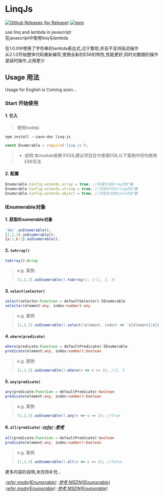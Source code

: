 # LinqJs

[![Github Releases (by Release)](https://img.shields.io/github/downloads/wm123450405/linqjs/total.svg)](https://github.com/wm123450405/linqjs)
[![npm](https://img.shields.io/npm/v/linq-js.svg)](https://www.npmjs.com/package/linq-js)

use linq and lambda in javascript  
在javascript中使用linq与lambda

在1.0.0中使用了字符串的lambda表达式,过于繁琐,并且不支持延迟操作  
从2.1.0开始整体代码重新编写,使用全新的ES6的特性,性能更好,同时对数据的操作是延时操作,占用更少

## Usage 用法

Usage for English is Coming soon...

### Start 开始使用

#### 1. 引入
>使用nodejs
```
npm install --save-dev linq-js
```
```javascript
const Enumerable = require('linq-js');
```
> * 说明:本module依赖于ES6,建议项目在中使用ES6,以下案例中将均使用ES6写法

#### 2. 配置
```javascript
Enumerable.Config.extends.array = true; //开启针对Array的扩展
Enumerable.Config.extends.string = true; //开启针对String的扩展
Enumerable.Config.extends.object = true; //开启针对Object的扩展
```

### IEnumerable对象

#### 1. 获取IEnumerable对象
```javascript
'abc'.asEnumerable();
[1,2,3].asEnumerable();
{a:1,b:2}.asEnumerable();
```

#### 2. `toArray()`
```typescript
toArray():Array
```
> e.g. 案例
> ```javascript
> [1,2,3].asEnumerable().toArray(); //[1, 2, 3]
> ```

#### 3. `select(selector)`
```typescript
select(selector:Function = defaultSelector):IEnumerable
selector(element:any, index:number):any
```
> e.g. 案例
> ```javascript
> [1,2,3].asEnumerable().select((element, index) => `${element}|${index}`); //'1|0', '2|1', '3|2'
> ```

#### 4. `where(predicate)`
```typescript
where(predicate:Function = defaultPredicate):IEnumerable
predicate(element:any, index:number):boolean
```
> e.g. 案例
> ```javascript
> [1,2,3].asEnumerable().where(v => v >= 2); //2, 3
> ```

#### 5. `any(predicate)`
```typescript
any(predicate:Function = defaultPredicate):boolean
predicate(element:any, index:number):boolean
```
> e.g. 案例
> ```javascript
> [1,2,3].asEnumerable().any(v => v == 2); //true
> ```

#### 6. `all(predicate)` :*[refer](https://msdn.microsoft.com/en-us/library/bb548541(v=vs.110).asp)* :*[参考](https://msdn.microsoft.com/zh-cn/library/bb548541(v=vs.110).asp)*
```typescript
all(predicate:Function = defaultPredicate):boolean
predicate(element:any, index:number):boolean
```
> e.g. 案例
> ```javascript
> [1,2,3].asEnumerable().all(v => v == 2); //false
> ```

更多内容的说明,未完待补充...  

:*[refer msdn(IEnumerable<T>)](https://msdn.microsoft.com/en-us/library/ckzcawb8(v=vs.110).aspx)*
:*[参考 MSDN(IEnumerable<T>)](https://msdn.microsoft.com/zh-cn/library/ckzcawb8(v=vs.110).aspx)*  
:*[refer msdn(Enumerable)](https://msdn.microsoft.com/en-us/library/system.linq.enumerable_methods(v=vs.110).aspx)*
:*[参考 MSDN(Enumerable)](https://msdn.microsoft.com/zh-cn/library/system.linq.enumerable_methods(v=vs.110).aspx)*
